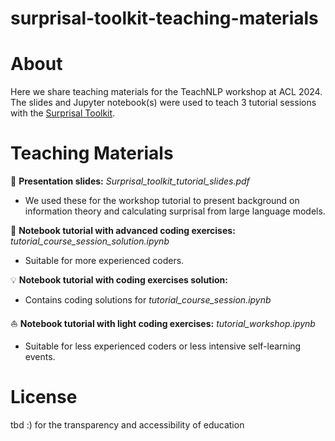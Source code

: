 # surprisal-toolkit-teaching-materials

# About

Here we share teaching materials for the TeachNLP workshop at ACL 2024. The slides and Jupyter notebook(s) were used to teach 3 tutorial sessions with the [Surprisal Toolkit](https://github.com/uds-lsv/surprisal-toolkit).

# Teaching Materials

:apple: **Presentation slides:** _Surprisal_toolkit_tutorial_slides.pdf_

- We used these for the workshop tutorial to present background on information theory and calculating surprisal from large language models.

:rocket: **Notebook tutorial with advanced coding exercises:** _tutorial_course_session_solution.ipynb_

- Suitable for more experienced coders.

:bulb: **Notebook tutorial with coding exercises solution:**

- Contains coding solutions for _tutorial_course_session.ipynb_

:sailboat: **Notebook tutorial with light coding exercises:** _tutorial_workshop.ipynb_

- Suitable for less experienced coders or less intensive self-learning events.

# License

tbd :) for the transparency and accessibility of education




